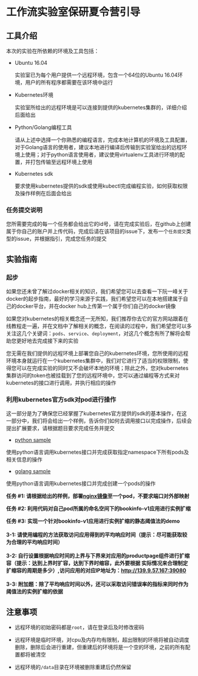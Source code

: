 # 工作流实验室保研夏令营引导

## 工具介绍

本次的实验在所依赖的环境及工具包括：

- Ubuntu 16.04

    实验室已为每个用户提供一个远程环境，包含一个64位的Ubuntu 16.04环境，用户的所有程序都需要在该环境中运行

- Kubernetes环境

    实验室所给出的远程环境是可以连接到提供的kubernetes集群的，详细介绍后面给出

- Python/Golang编程工具

    请从上述中选择一个你熟悉的编程语言，完成本地计算机的环境及工具配置，对于Golang语言的使用者，建议本地进行编译后传输到实验室给出的远程环境上使用；对于python语言使用者，建议使用virtualenv工具进行环境的配置，并打包传输至远程环境上使用

- Kubernetes sdk

    要求使用kubernetes提供的sdk或使用kubectl完成编程实验，如何获取权限及操作样例在后面会给出

### 任务提交说明

您所需要完成的每一个任务都会给出它的id号，请在完成实验后，在github上创建属于你自己的账户并上传代码，完成后请在该项目的issue下，发布一个`任务提交`类型的issue，并根据指引，完成您任务的提交

## 实验指南

### 起步

如果您还未曾了解过docker相关的知识，我们希望您可以去查看一下阮一峰关于docker的起步指南，最好的学习来源于实践，我们希望您可以在本地搭建属于自己的docker平台，并在docker hub上传第一个属于你们自己的docker镜像

如果您对kubernetes的相关概念还一无所知，我们推荐你去它的官方网站跟着在线教程走一遍，并在文档中了解相关的概念，在阅读的过程中，我们希望您可以多关注这几个关键词：`pods`、`service`、`deployment`，对这几个概念有所了解将会帮助您更好地去完成接下来的实验

您无需在我们提供的远程环境上部署您自己的kubernetes环境，您所使用的远程环境本身就运行在一个kubernetes集群中，我们对它进行了适当的权限限制，使得您可以在完成实验的同时又不会破坏本地的环境；除此之外，您对kubernetes集群访问的token也被挂载到了您的远程环境中，您可以通过编程等方式来对kubernetes的接口进行调用，并执行相应的操作

### 利用kubernetes官方sdk对pod进行操作

这一部分是为了确保您已经掌握了kubernetes官方提供的sdk的基本操作，在这一部分中，我们将会给出一个样例，告诉你们如何去调用接口以完成操作，后续会提出扩展要求，请根据题目要求完成任务并提交

- [python sample](https://github.com/sysu-workflow-summer-campus/python-demo)

使用python语言调用kubernetes接口并完成获取指定namespace下所有pods及相关信息的操作

- [golang sample](https://github.com/sysu-workflow-summer-campus/golang-demo)

使用python语言调用kubernetes接口并完成创建一个pods的操作

**任务 #1: 请根据给出的样例，部署[nginx镜像](https://hub.docker.com/_/nginx)至一个pod，不要求端口对外部映射**

**任务 #2: 利用代码对自己pod所属的命名空间下的bookinfo-v1应用进行实例扩缩**

**任务 #3: 实现一个针对bookinfo-v1应用进行实例扩缩的静态阈值法的demo<br><br>
3-1: 请使用编程的方法获取访问应用得到的平均响应时间（提示：尽可能获取较为合理的平均响应时间）<br><br>
3-2: 自行设置根据响应时间的上界与下界来对应用的productpage组件进行扩缩容（提示：达到上界时扩容，达到下界时缩容，此外要根据
实际情况来合理制定扩缩容的周期是多少）,访问应用的对应IP地址为：http://139.9.57.167:39080<br><br>
3-3: 附加题：除了平均响应时间以外，还可以采取访问错误率的指标来同时作为阈值法的实例扩缩的依据**

## 注意事项

- 远程环境的初始密码都是`root`，请在登录后及时修改密码

- 远程环境是临时环境，对cpu及内存均有限制，超出限制的环境将被自动调度删除，删除后会进行重建，但重建后的环境将是一个空的环境，之前的所有配置都将被清空

- 远程环境的`/data`目录在环境被删除重建后仍然保留

